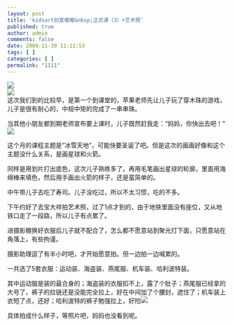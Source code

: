 ```yaml
---
layout: post
title: 'kidsart创意嘟嘟&nbsp;正式课（3）+艺术照'
published: true
author: admin
comments: false
date: 2009-11-30 11:11:53
tags: [ ]
categories: [ ]
permalink: "1111"
---
```

![][1]  
![][2]  
这次我们到的比较早，是第一个到课堂的，苹果老师先让儿子玩了穿木珠的游戏，儿子是很有耐心的，中规中矩的完成了一串串珠。


  


当其他小朋友都到期老师宣布要上课时，儿子既然赶我走：“妈妈，你快出去吧！”![][3]


  


这个月的课程主题是“冰雪天地”，可能快要圣诞了吧。但是这次的画画好像和这个主题没什么关系，是画星球和火箭。


  


同样是用划片打出底色，这次儿子熟练多了。再用毛笔画出星球的轮廓，里面用海绵棒来填色，然后用手画出火箭的样子，还是蛮简单的。


  


中午带儿子去吃了寿司。儿子没吃过，所以不太习惯，吃的不多。


  


下午约好了去宝大祥拍艺术照，过了1点才到的，由于地铁里面没有座位，又从地铁口走了一段路，所以儿子有点累了。


  


进摄影棚换好衣服后儿子就不配合了，怎么都不愿意站到聚光灯下面，只愿意站在角落上，有些拘谨。


  


摄影助理逗了有半小时吧，才开始愿意拍。但一边拍一边喊累的。


  


一共选了5套衣服：运动装、海盗装、燕尾服、机车装、哈利波特装。


  


其中运动服是装的最合身的；海盗装的衣服扣不上，露了个肚子；燕尾服已经拿的大号了，裤子的拉链还是没能完全拉上，好在中间加了个腰封，遮住了；机车装上衣短了点，还好；哈利波特的裤子勉强拉上，好险![][4]


  


具体拍成什么样子，等照片吧，妈妈也没看到呢。


  


&nbsp;

 [1]: http://xujianian.com/jx/blog/UploadFiles/2009-12/125626846.jpg
 [2]: http://xujianian.com/jx/blog/UploadFiles/2009-12/125268142.jpg
 [3]: http://xujianian.com/jx/blog/images/emot/face10.gif
 [4]: http://xujianian.com/jx/blog/images/emot/face18.gif